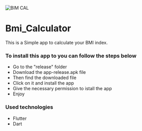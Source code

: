 
![BIM CAL](https://user-images.githubusercontent.com/87405522/213870245-bd90e39a-d81c-4a46-9c61-e35be3ec4cd8.png)


# Bmi_Calculator


This is a Simple app to calculate your BMI index.

<h3>
To install this app to you can follow the steps below 
</h3>

<ul>
  <li>Go to the "release" folder </li>
  <li>Download the app-release.apk file
  </li>
  <li>Then find the downloaded file</li>
  <li>Click on it and install the app</li>
  <li>Give the necessary permission to istall the app</li>
  <li>Enjoy</li>
</ul>


<h3>
Used technologies
</h3>
<ul>
  <li>Flutter</li>
  <li>Dart</li>
</ul>

